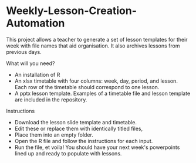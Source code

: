 # Weekly-Lesson-Creation-Automation
This project allows a teacher to generate a set of lesson templates for their week with file names that aid organisation. It also archives lessons from previous days.


What will you need?
 - An installation of R
 - An xlsx timetable with four columns: week, day, period, and lesson. Each row of the timetable should correspond to one lesson. 
 - A pptx lesson template.
Examples of a timetable file and lesson template are included in the repository.


Instructions
 - Download the lesson slide template and timetable.
 - Edit these or replace them with identically titled files,
 - Place them into an empty folder.
 - Open the R file and follow the instructions for each input.
 - Run the file, et voila! You should have your next week's powerpoints lined up and ready to populate with lessons.
